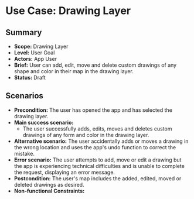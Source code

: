 # Use Case: Drawing Layer

## Summary

-   **Scope:** Drawing Layer
-   **Level:** User Goal
-   **Actors:** App User
-   **Brief:** User can add, edit, move and delete custom drawings of any shape and color in their map in the drawing layer.
-   **Status:** Draft

## Scenarios

-   **Precondition:**
    The user has opened the app and has selected the drawing layer.
-   **Main success scenario:**
    -   The user successfully adds, edits, moves and deletes custom drawings of any form and color in the drawing layer.
-   **Alternative scenario:**
    The user accidentally adds or moves a drawing in the wrong location and uses the app's undo function to correct the mistake.
-   **Error scenario:**
    The user attempts to add, move or edit a drawing but the app is experiencing technical difficulties and is unable to complete the request, displaying an error message.
-   **Postcondition:**
    The user's map includes the added, edited, moved or deleted drawings as desired.
-   **Non-functional Constraints:**
